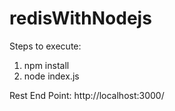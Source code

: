 # redisWithNodejs

Steps to execute:
1. npm install
2. node index.js

Rest End Point:
http://localhost:3000/
